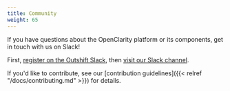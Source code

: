 ```yaml
---
title: Community
weight: 65
---
```


If you have questions about the OpenClarity platform or its components, get in touch with us on Slack!

First, [register on the Outshift Slack](https://join.slack.com/t/outshift/shared_invite/zt-26x5d20vn-69Vmo2RoRrqyImSU2wFbPA), then [visit our Slack channel](https://outshift.slack.com/messages/openclarity).

If you'd like to contribute, see our [contribution guidelines]({{< relref "/docs/contributing.md" >}}) for details.
